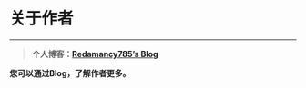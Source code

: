# **关于作者**

---

> **个人博客：[Redamancy785’s Blog]( https://happymrli.github.io/)**

**您可以通过Blog，了解作者更多。**



